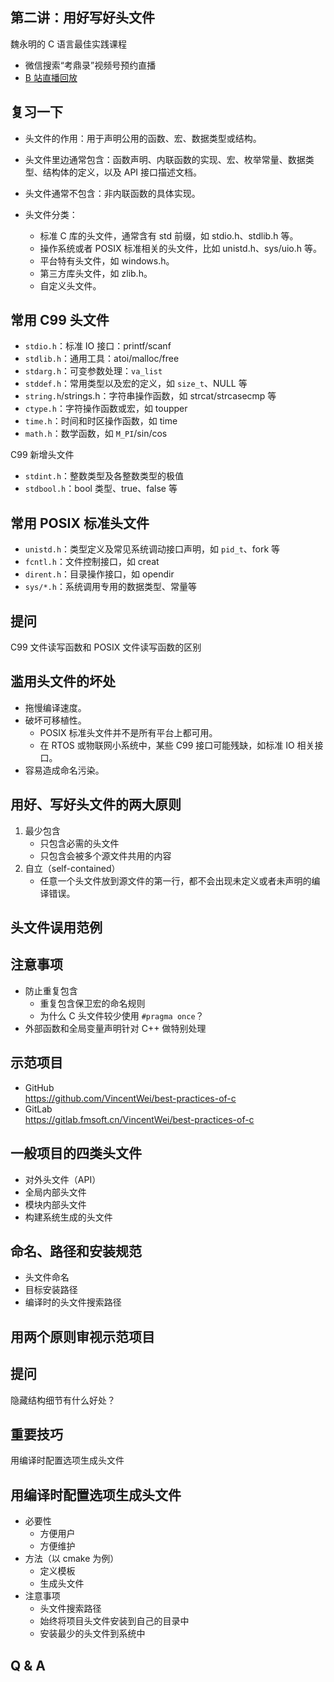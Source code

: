 ## 第二讲：用好写好头文件

魏永明的 C 语言最佳实践课程

- 微信搜索“考鼎录”视频号预约直播
- [B 站直播回放](https://www.bilibili.com/video/BV1534y1X76f?share_source=copy_web) <!-- .element: target="_blank" -->

		
## 复习一下

- 头文件的作用：用于声明公用的函数、宏、数据类型或结构。
- 头文件里边通常包含：函数声明、内联函数的实现、宏、枚举常量、数据类型、结构体的定义，以及 API 接口描述文档。
- 头文件通常不包含：非内联函数的具体实现。

	
- 头文件分类：
   - 标准 C 库的头文件，通常含有 std 前缀，如 stdio.h、stdlib.h 等。
   - 操作系统或者 POSIX 标准相关的头文件，比如 unistd.h、sys/uio.h 等。
   - 平台特有头文件，如 windows.h。
   - 第三方库头文件，如 zlib.h。
   - 自定义头文件。

		
## 常用 C99 头文件

- `stdio.h`：标准 IO 接口：printf/scanf
- `stdlib.h`：通用工具：atoi/malloc/free
- `stdarg.h`：可变参数处理：`va_list`
- `stddef.h`：常用类型以及宏的定义，如 `size_t`、NULL 等
- `string.h`/strings.h：字符串操作函数，如 strcat/strcasecmp 等
- `ctype.h`：字符操作函数或宏，如 toupper
- `time.h`：时间和时区操作函数，如 time
- `math.h`：数学函数，如 `M_PI`/sin/cos

	
C99 新增头文件
- `stdint.h`：整数类型及各整数类型的极值
- `stdbool.h`：bool 类型、true、false 等

		
## 常用 POSIX 标准头文件

- `unistd.h`：类型定义及常见系统调动接口声明，如 `pid_t`、fork 等
- `fcntl.h`：文件控制接口，如 creat
- `dirent.h`：目录操作接口，如 opendir
- `sys/*.h`：系统调用专用的数据类型、常量等

		
## 提问

C99 文件读写函数和 POSIX 文件读写函数的区别

		
## 滥用头文件的坏处

- 拖慢编译速度。
- 破坏可移植性。
   - POSIX 标准头文件并不是所有平台上都可用。
   - 在 RTOS 或物联网小系统中，某些 C99 接口可能残缺，如标准 IO 相关接口。
- 容易造成命名污染。

		
## 用好、写好头文件的两大原则

1. 最少包含
   - 只包含必需的头文件
   - 只包含会被多个源文件共用的内容
2. 自立（self-contained）
   - 任意一个头文件放到源文件的第一行，都不会出现未定义或者未声明的编译错误。

		
## 头文件误用范例

		
## 注意事项

- 防止重复包含
   - 重复包含保卫宏的命名规则
   - 为什么 C 头文件较少使用 `#pragma once`？
- 外部函数和全局变量声明针对 C++ 做特别处理

		
## 示范项目

- GitHub  
<https://github.com/VincentWei/best-practices-of-c>
- GitLab  
<https://gitlab.fmsoft.cn/VincentWei/best-practices-of-c>

		
## 一般项目的四类头文件

- 对外头文件（API）
- 全局内部头文件
- 模块内部头文件
- 构建系统生成的头文件

		
## 命名、路径和安装规范

- 头文件命名
- 目标安装路径
- 编译时的头文件搜索路径

		
## 用两个原则审视示范项目

		
## 提问

隐藏结构细节有什么好处？

## 重要技巧

用编译时配置选项生成头文件

		
## 用编译时配置选项生成头文件

- 必要性
   - 方便用户
   - 方便维护
- 方法（以 cmake 为例）
   - 定义模板
   - 生成头文件
- 注意事项
   - 头文件搜索路径
   - 始终将项目头文件安装到自己的目录中
   - 安装最少的头文件到系统中

		
## Q & A

